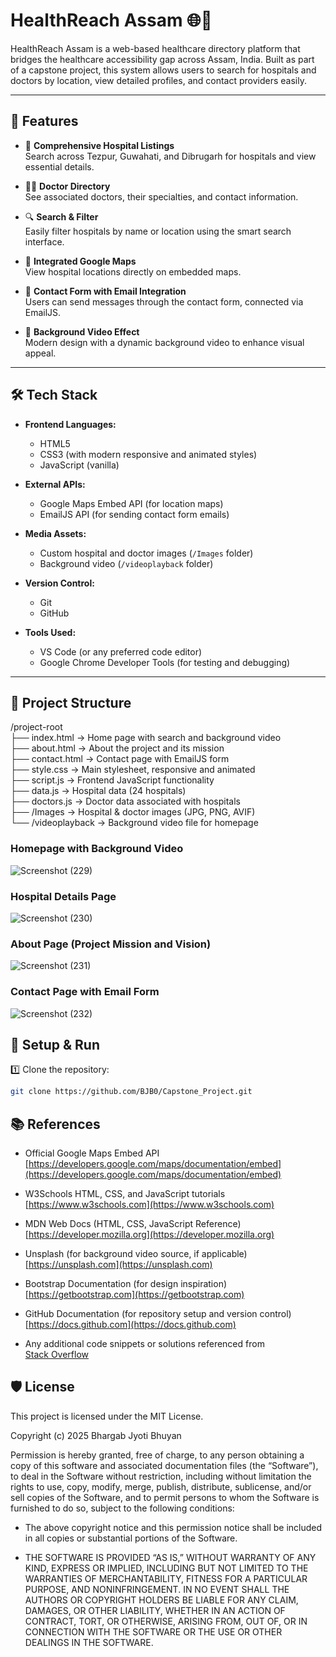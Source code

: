 # HealthReach Assam 🌐🏥

HealthReach Assam is a web-based healthcare directory platform that bridges the healthcare accessibility gap across Assam, India. Built as part of a capstone project, this system allows users to search for hospitals and doctors by location, view detailed profiles, and contact providers easily.

---

## 🌟 Features

- 🏥 **Comprehensive Hospital Listings**  
  Search across Tezpur, Guwahati, and Dibrugarh for hospitals and view essential details.

- 👩‍⚕️ **Doctor Directory**  
  See associated doctors, their specialties, and contact information.

- 🔍 **Search & Filter**  
  Easily filter hospitals by name or location using the smart search interface.

- 📍 **Integrated Google Maps**  
  View hospital locations directly on embedded maps.

- 📧 **Contact Form with Email Integration**  
  Users can send messages through the contact form, connected via EmailJS.

- 🎥 **Background Video Effect**  
  Modern design with a dynamic background video to enhance visual appeal.

---

## 🛠️ Tech Stack

- **Frontend Languages:**  
  - HTML5  
  - CSS3 (with modern responsive and animated styles)  
  - JavaScript (vanilla)

- **External APIs:**  
  - Google Maps Embed API (for location maps)  
  - EmailJS API (for sending contact form emails)

- **Media Assets:**  
  - Custom hospital and doctor images (`/Images` folder)  
  - Background video (`/videoplayback` folder)

- **Version Control:**  
  - Git  
  - GitHub

- **Tools Used:**  
  - VS Code (or any preferred code editor)  
  - Google Chrome Developer Tools (for testing and debugging)

---

## 📂 Project Structure
/project-root  
├── index.html                → Home page with search and background video  
├── about.html                → About the project and its mission  
├── contact.html              → Contact page with EmailJS form  
├── style.css                 → Main stylesheet, responsive and animated  
├── script.js                 → Frontend JavaScript functionality  
├── data.js                   → Hospital data (24 hospitals)  
├── doctors.js                → Doctor data associated with hospitals  
├── /Images                   → Hospital & doctor images (JPG, PNG, AVIF)  
└── /videoplayback            → Background video file for homepage  


### Homepage with Background Video  
![Screenshot (229)](https://github.com/user-attachments/assets/51171178-ee2f-4417-bbe5-a805d37c5dcc)


### Hospital Details Page  
![Screenshot (230)](https://github.com/user-attachments/assets/0327aca3-5e6c-4d68-8979-b9dc9a048bec)


### About Page (Project Mission and Vision)  
![Screenshot (231)](https://github.com/user-attachments/assets/6d12ff07-6fee-4603-80c1-cec81c800487)


### Contact Page with Email Form  
![Screenshot (232)](https://github.com/user-attachments/assets/ea378321-5ed5-4ed4-a2fa-b8b1fdda7bc7)





## 🚀 Setup & Run

1️⃣ Clone the repository:
```bash
git clone https://github.com/BJB0/Capstone_Project.git
```


## 📚 References

- Official Google Maps Embed API  
  [https://developers.google.com/maps/documentation/embed](https://developers.google.com/maps/documentation/embed)

- W3Schools HTML, CSS, and JavaScript tutorials  
  [https://www.w3schools.com](https://www.w3schools.com)

- MDN Web Docs (HTML, CSS, JavaScript Reference)  
  [https://developer.mozilla.org](https://developer.mozilla.org)

- Unsplash (for background video source, if applicable)  
  [https://unsplash.com](https://unsplash.com)

- Bootstrap Documentation (for design inspiration)  
  [https://getbootstrap.com](https://getbootstrap.com)

- GitHub Documentation (for repository setup and version control)  
  [https://docs.github.com](https://docs.github.com)

- Any additional code snippets or solutions referenced from  
  [Stack Overflow](https://stackoverflow.com)





## 🛡 License

This project is licensed under the MIT License.

Copyright (c) 2025 Bhargab Jyoti Bhuyan

Permission is hereby granted, free of charge, to any person obtaining a copy of this software and associated documentation files (the “Software”), to deal in the Software without restriction, including without limitation the rights to use, copy, modify, merge, publish, distribute, sublicense, and/or sell copies of the Software, and to permit persons to whom the Software is furnished to do so, subject to the following conditions:

- The above copyright notice and this permission notice shall be included in all copies or substantial portions of the Software.

- THE SOFTWARE IS PROVIDED “AS IS,” WITHOUT WARRANTY OF ANY KIND, EXPRESS OR IMPLIED, INCLUDING BUT NOT LIMITED TO THE WARRANTIES OF MERCHANTABILITY, FITNESS FOR A PARTICULAR PURPOSE, AND NONINFRINGEMENT. IN NO EVENT SHALL THE AUTHORS OR COPYRIGHT HOLDERS BE LIABLE FOR ANY CLAIM, DAMAGES, OR OTHER LIABILITY, WHETHER IN AN ACTION OF CONTRACT, TORT, OR OTHERWISE, ARISING FROM, OUT OF, OR IN CONNECTION WITH THE SOFTWARE OR THE USE OR OTHER DEALINGS IN THE SOFTWARE.



